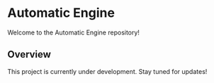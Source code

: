 # Automatic Engine

Welcome to the Automatic Engine repository!

## Overview
This project is currently under development. Stay tuned for updates!